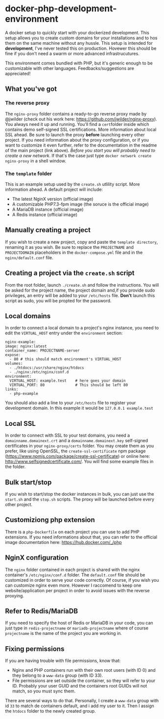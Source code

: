 # docker-php-development-environment
A docker setup to quickly start with your dockerized development. This setup allows you to create custom domains for your installations and to hos them on the same machine without any hussle. This setup is intended for __development__, I've never tested this on production. Hovewer this should be fine if you don't need a swarm or more advanced infrastrucutures.

This environment comes bundled with PHP, but it's generic enough to be customizable with other languages. Feedbacks/suggestions are appreciated!

## What you've got
### The reverse proxy
The `nginx-proxy` folder contains a ready-to-go reverse proxy made by @jwilder (check out his work here: https://github.com/jwilder/nginx-proxy). You always need it up and running. You'll find a `cert`folder inside which contains demo self-signed SSL certifications. More information about local SSL ahead.
Be sure to launch the proxy __before__ launching every other project. If you need information about the proxy configuration, or if you want to customize it even further, refer to the documentation in the readme of the main project (link above).
*Before you start you will probably need to create a new network*. If that's the case just type `docker network create nginx-proxy` in a shell window.

### The `template` folder
This is an example setup used by the `create.sh` utlility script. More information ahead.
A default project will include:
* The latest NginX version (official image)
* A customizable PHP7.3-fpm image (the soruce is the official image)
* A MariaDB instance (official image)
* A Redis instance (official image)

## Manually creating a project
If you wish to create a new project, copy and paste the `template directory`, renaming it as you wish. Be sure to replace the `PROJECTNAME` and `PROJECTDOMAIN` placeholders in the `docker-compose.yml` file and in the `nginx/default.conf` file.

## Creating a project via the `create.sh` script
From the root folder, launch `./create.sh` and follow the instructions. You will be asked for the project name, the project domain and,if you provide sudo privileges, an entry will be added to your `/etc/hosts` file. __Don't__ launch this script as sudo, you will be propted for the password.

## Local domains
In order to connect a local domain to a project's nginx instance, you need to edit the `VIRTUAL_HOST` entry under the `environment` section:
```
nginx-example:
image: nginx:latest
container_name: PROJECTNAME-server
expose:
  - 80 # this should match encironment's VIRTUAL_HOST
volumes:
  - ./htdocs:/usr/share/nginx/htdocs
  - ./nginx:/etc/nginx/conf.d
environment:
  VIRTUAL_HOST: example.test    # here goes your domain
  VIRTUAL_PORT: 80              # This should be left 80
links:
  - php-example
```
You should also add a line to your `/etc/hosts` file to register your development domain. In this example it would be `127.0.0.1 example.test`

## Local SSL
In order to connect with SSL to your test domains, you need a `domainname.domainext.crt` and a `domainname.domainext.key` self-signed certificates in your `nginx-proxy/certs` folder. You may create them as you prefer, like using OpenSSL, the `create-ssl-certificate` npm package (https://www.npmjs.com/package/create-ssl-certificate) or online here: http://www.selfsignedcertificate.com/.
You will find some example files in the folder.

## Bulk start/stop
If you wish to start/stop the docker instances in bulk, you can just use the `start.sh` and the `stop.sh` scripts. The proxy will be launched before every other project.

## Customiziong php extension
There is a `php-Dockerfile` on each project you can use to add PHP extensions. If you need informations about that, you can refer to the official image documentation here: https://hub.docker.com/_/php 

## NginX configuration
The `nginx` folder contained in each project is shared with the nginx container's `/etc/nginx/conf.d` folder. The `default.conf` file should be customized in order to serve your code correctly. Of course, if you wish you can customize nginx even more. However I raccomend to keep one website/application per project in order to avoid issues with the reverse proxying.

## Refer to Redis/MariaDB
If you need to specify the host of Redis or MariaDB in your code, you can just type in `redis-projectname` or `mariadb-projectname` where of course `projectname` is the name of the project you are working in.

## Fixing permissions
If you are having trouble with file permissions, know that:
* Nginx and PHP containers run with their own root users (with ID 0) and they belong to a `www-data` group (with ID 33).
* File permissions are set outside the container, so they will refer to your ID. Probably your user GUID and the containers root GUIDs will not match, so you must sync them.

There are several ways to do that. Personally, I create a `www-data` group with id `33` to match de containers default, and i add my user to it. Then I assign the `htdocs` folder to the newly created group.
